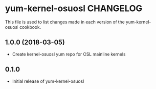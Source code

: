 yum-kernel-osuosl CHANGELOG
===========================
This file is used to list changes made in each version of the
yum-kernel-osuosl cookbook.

1.0.0 (2018-03-05)
------------------
- Create kernel-osuosl yum repo for OSL mainline kernels

0.1.0
-----
- Initial release of yum-kernel-osuosl

